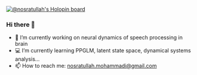 <!-- ![png_02 copy](https://user-images.githubusercontent.com/13776994/121647998-4245fa00-caac-11eb-8dc0-6254ae15e4bd.png) -->

[![@nosratullah's Holopin board](https://holopin.me/nosratullah)](https://holopin.io/@nosratullah)
### Hi there 👋

- 🧠 I’m currently working on neural dynamics of speech processing in brain
- 💻 I’m currently learning PPGLM, latent state space, dynamical systems analysis...
- 📫 How to reach me: nosratullah.mohammadi@gmail.com

